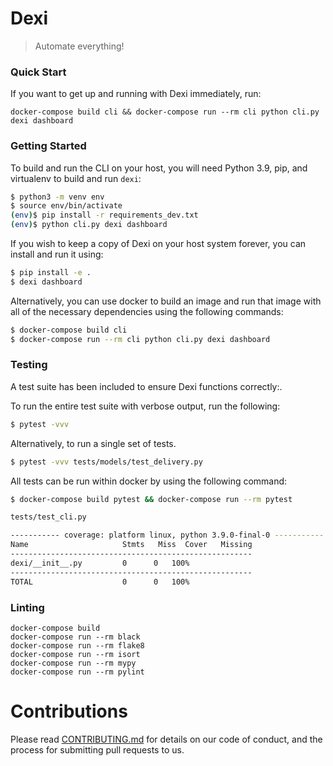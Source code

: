 # Dexi

> Automate everything!

### Quick Start

If you want to get up and running with Dexi immediately, run:

```
docker-compose build cli && docker-compose run --rm cli python cli.py dexi dashboard
```

### Getting Started

To build and run the CLI on your host, you will need Python 3.9, pip, and virtualenv to build and run `dexi`:

```bash
$ python3 -m venv env
$ source env/bin/activate
(env)$ pip install -r requirements_dev.txt
(env)$ python cli.py dexi dashboard
```

If you wish to keep a copy of Dexi on your host system forever, you can install and run it using:

```bash
$ pip install -e .
$ dexi dashboard
```

Alternatively, you can use docker to build an image and run that image with all of the necessary dependencies using the following commands:

```bash
$ docker-compose build cli
$ docker-compose run --rm cli python cli.py dexi dashboard
```

### Testing

A test suite has been included to ensure Dexi functions correctly:.

To run the entire test suite with verbose output, run the following:

```bash
$ pytest -vvv
```

Alternatively, to run a single set of tests.

```bash
$ pytest -vvv tests/models/test_delivery.py
```

All tests can be run within docker by using the following command:

```bash
$ docker-compose build pytest && docker-compose run --rm pytest

tests/test_cli.py

----------- coverage: platform linux, python 3.9.0-final-0 -----------
Name                     Stmts   Miss  Cover   Missing
------------------------------------------------------
dexi/__init__.py         0      0   100%
------------------------------------------------------
TOTAL                    0      0   100%
```

### Linting

```
docker-compose build
docker-compose run --rm black
docker-compose run --rm flake8
docker-compose run --rm isort
docker-compose run --rm mypy
docker-compose run --rm pylint
```

# Contributions

Please read [CONTRIBUTING.md](.github/CONTRIBUTING.md) for details on our code of conduct, and the process for submitting pull requests to us.
